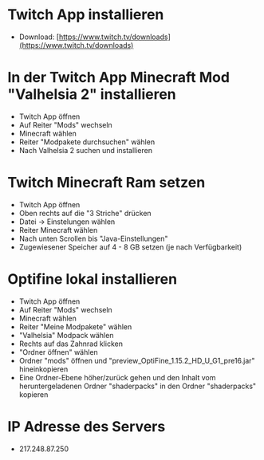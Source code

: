# Twitch App installieren 
* Download: [https://www.twitch.tv/downloads](https://www.twitch.tv/downloads)

# In der Twitch App Minecraft Mod "Valhelsia 2" installieren
* Twitch App öffnen
* Auf Reiter "Mods" wechseln
* Minecraft wählen
* Reiter "Modpakete durchsuchen" wählen
* Nach Valhelsia 2 suchen und installieren

# Twitch Minecraft Ram setzen
* Twitch App öffnen
* Oben rechts auf die "3 Striche" drücken
* Datei -> Einstelungen wählen
* Reiter Minecraft wählen
* Nach unten Scrollen bis "Java-Einstellungen"
* Zugewiesener Speicher auf 4 - 8 GB setzen (je nach Verfügbarkeit)

# Optifine lokal installieren
* Twitch App öffnen
* Auf Reiter "Mods" wechseln
* Minecraft wählen
* Reiter "Meine Modpakete" wählen
* "Valhelsia" Modpack wählen
* Rechts auf das Zahnrad klicken
* "Ordner öffnen" wählen
* Ordner "mods" öffnen und "preview_OptiFine_1.15.2_HD_U_G1_pre16.jar" hineinkopieren
* Eine Ordner-Ebene höher/zurück gehen und den Inhalt vom heruntergeladenen Ordner "shaderpacks" in den Ordner "shaderpacks" kopieren

# IP Adresse des Servers 
* 217.248.87.250
